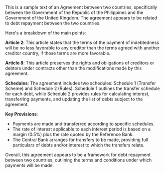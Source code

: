 This is a sample text of an Agreement between two countries, specifically between the Government of the Republic of the Philippines and the Government of the United Kingdom. The agreement appears to be related to debt repayment between the two countries.

Here's a breakdown of the main points:

**Article 2**: This article states that the terms of the payment of indebtedness will be no less favorable to any creditor than the terms agreed with another creditor country, if those terms are more favorable.

**Article 8**: This article preserves the rights and obligations of creditors or debtors under contracts other than the modifications made by this agreement.

**Schedules**: The agreement includes two schedules: Schedule 1 (Transfer Scheme) and Schedule 2 (Rules). Schedule 1 outlines the transfer schedule for each debt, while Schedule 2 provides rules for calculating interest, transferring payments, and updating the list of debts subject to the agreement.

**Key Provisions**:

* Payments are made and transferred according to specific schedules.
* The rate of interest applicable to each interest period is based on a margin (0.5%) plus the rate quoted by the Reference Bank.
* The Central Bank arranges for transfers to be made, providing full particulars of debts and/or interest to which the transfers relate.

Overall, this agreement appears to be a framework for debt repayment between two countries, outlining the terms and conditions under which payments will be made.